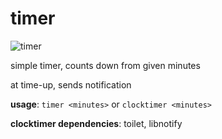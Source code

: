 # timer

![timer](http://0x0.st/icBW.png)

simple timer, counts down from given minutes

at time-up, sends notification

**usage**: `timer <minutes>` or `clocktimer <minutes>`

**clocktimer dependencies**: toilet, libnotify
